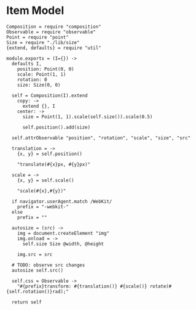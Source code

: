 Item Model
==========

    Composition = require "composition"
    Observable = require "observable"
    Point = require "point"
    Size = require "./lib/size"
    {extend, defaults} = require "util"

    module.exports = (I={}) ->
      defaults I,
        position: Point(0, 0)
        scale: Point(1, 1)
        rotation: 0
        size: Size(0, 0)

      self = Composition(I).extend
        copy: ->
          extend {}, I
        center: ->
          size = Point(1, 1).scale(self.size()).scale(0.5)

          self.position().add(size)

      self.attrObservable "position", "rotation", "scale", "size", "src"

      translation = ->
        {x, y} = self.position()

        "translate(#{x}px, #{y}px)"

      scale = ->
        {x, y} = self.scale()
        
        "scale(#{x},#{y})"

      if navigator.userAgent.match /WebKit/
        prefix = "-webkit-"
      else
        prefix = ""

      autosize = (src) ->
        img = document.createElement "img"
        img.onload = ->
          self.size Size @width, @height

        img.src = src

      # TODO: observe src changes
      autosize self.src()

      self.css = Observable ->
        "#{prefix}transform: #{translation()} #{scale()} rotate(#{self.rotation()}rad);"

      return self
